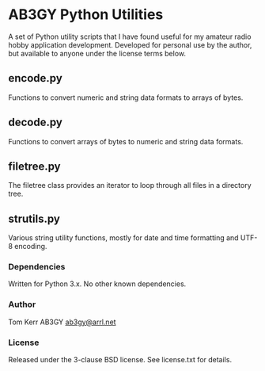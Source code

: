 # AB3GY Python Utilities 
A set of Python utility scripts that I have found useful for my amateur radio hobby application development.
Developed for personal use by the author, but available to anyone under the license terms below.

## encode.py
Functions to convert numeric and string data formats to arrays of bytes.

## decode.py
Functions to convert arrays of bytes to numeric and string data formats.

## filetree.py
The filetree class provides an iterator to loop through all files in a directory tree.

## strutils.py
Various string utility functions, mostly for date and time formatting and UTF-8 encoding.

### Dependencies
Written for Python 3.x.
No other known dependencies.
 
### Author
Tom Kerr AB3GY
ab3gy@arrl.net

### License
Released under the 3-clause BSD license.
See license.txt for details.
